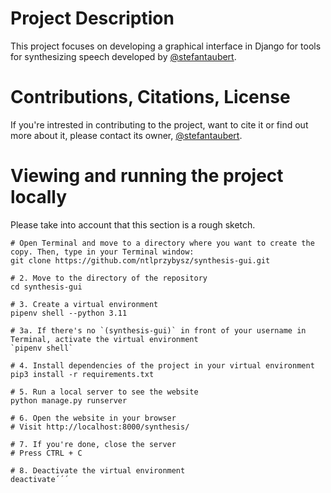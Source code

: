 # Project Description
This project focuses on developing a graphical interface in Django for tools for synthesizing speech developed by [@stefantaubert](https://github.com/stefantaubert).

# Contributions, Citations, License
If you're intrested in contributing to the project, want to cite it or find out more about it, please contact its owner, [@stefantaubert](https://github.com/stefantaubert).

# Viewing and running the project locally
Please take into account that this section is a rough sketch.

```# 1. Create a local copy of the repository on your machine
# Open Terminal and move to a directory where you want to create the copy. Then, type in your Terminal window:
git clone https://github.com/ntlprzybysz/synthesis-gui.git

# 2. Move to the directory of the repository
cd synthesis-gui

# 3. Create a virtual environment
pipenv shell --python 3.11

# 3a. If there's no `(synthesis-gui)` in front of your username in Terminal, activate the virtual environment
`pipenv shell`

# 4. Install dependencies of the project in your virtual environment
pip3 install -r requirements.txt

# 5. Run a local server to see the website
python manage.py runserver

# 6. Open the website in your browser
# Visit http://localhost:8000/synthesis/

# 7. If you're done, close the server
# Press CTRL + C

# 8. Deactivate the virtual environment
deactivate´´´
